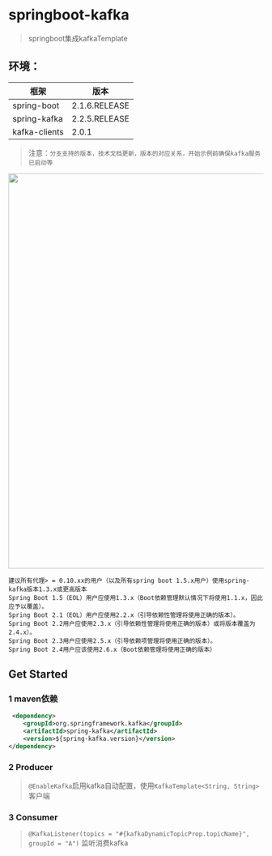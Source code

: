 # springboot-kafka
> springboot集成kafkaTemplate


## 环境：

 框架 | 版本 | 
-------- | -----
spring-boot |2.1.6.RELEASE 
spring-kafka |2.2.5.RELEASE |
kafka-clients |2.0.1 |

> 注意：`分支支持的版本，技术文档更新，版本的对应关系，开始示例前确保kafka服务已启动等`

<img src="https://note.youdao.com/yws/api/personal/file/WEBc4952d3bfa0d6e4cf3e6a6d99c04c35a?method=download&shareKey=80e337b8392524dbae8464674180052c" width="780">

```
建议所有代理> = 0.10.xx的用户（以及所有spring boot 1.5.x用户）使用spring-kafka版本1.3.x或更高版本
Spring Boot 1.5（EOL）用户应使用1.3.x（Boot依赖管理默认情况下将使用1.1.x，因此应予以覆盖）。
Spring Boot 2.1（EOL）用户应使用2.2.x（引导依赖性管理将使用正确的版本）。
Spring Boot 2.2用户应使用2.3.x（引导依赖性管理将使用正确的版本）或将版本覆盖为2.4.x）。
Spring Boot 2.3用户应使用2.5.x（引导依赖项管理将使用正确的版本）。
Spring Boot 2.4用户应该使用2.6.x（Boot依赖管理将使用正确的版本）
```


## Get Started


### 1 maven依赖

```xml
 <dependency>
    <groupId>org.springframework.kafka</groupId>
    <artifactId>spring-kafka</artifactId>
    <version>${spring-kafka.version}</version>
</dependency>
```

### 2 Producer

> `@EnableKafka`启用kafka自动配置，使用`KafkaTemplate<String, String>` 客户端

### 3 Consumer

> `@KafkaListener(topics = "#{kafkaDynamicTopicProp.topicName}", groupId = "A")` 监听消费kafka

